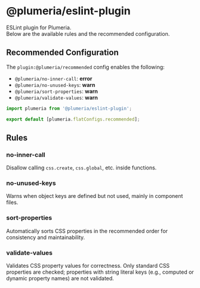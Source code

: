 # @plumeria/eslint-plugin

ESLint plugin for Plumeria.  
Below are the available rules and the recommended configuration.

## Recommended Configuration

The `plugin:@plumeria/recommended` config enables the following:

- `@plumeria/no-inner-call`: **error**
- `@plumeria/no-unused-keys`: **warn**
- `@plumeria/sort-properties`: **warn**
- `@plumeria/validate-values`: **warn**

```js
import plumeria from '@plumeria/eslint-plugin';

export default [plumeria.flatConfigs.recommended];
```

## Rules

### no-inner-call

Disallow calling `css.create`, `css.global`, etc. inside functions.

### no-unused-keys

Warns when object keys are defined but not used, mainly in component files.

### sort-properties

Automatically sorts CSS properties in the recommended order for consistency and maintainability.

### validate-values

Validates CSS property values for correctness. Only standard CSS properties are checked; properties with string literal keys (e.g., computed or dynamic property names) are not validated.
